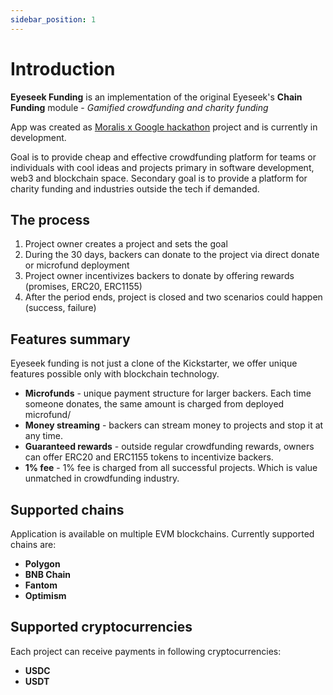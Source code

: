 ```yaml
---
sidebar_position: 1
---
```


# Introduction

**Eyeseek Funding** is an implementation of the original Eyeseek's **Chain Funding** module -  _Gamified crowdfunding and charity funding_

App was created as [Moralis x Google hackathon](https://moralis.io/google-hackathon/) project and is currently in development.

Goal is to provide cheap and effective crowdfunding platform for teams or individuals with cool ideas and projects primary in software development, web3 and blockchain space.
Secondary goal is to provide a platform for charity funding and industries outside the tech if demanded.

## The process
1. Project owner creates a project and sets the goal
2. During the 30 days, backers can donate to the project via direct donate or microfund deployment
3. Project owner incentivizes backers to donate by offering rewards (promises, ERC20, ERC1155)
4. After the period ends, project is closed and two scenarios could happen (success, failure)

## Features summary
Eyeseek funding is not just a clone of the Kickstarter, we offer unique features possible only with blockchain technology.
- **Microfunds** - unique payment structure for larger backers. Each time someone donates, the same amount is charged from deployed microfund/
- **Money streaming** - backers can stream money to projects and stop it at any time.
- **Guaranteed rewards** - outside regular crowdfunding rewards, owners can offer ERC20 and ERC1155 tokens to incentivize backers.
- **1% fee** - 1% fee is charged from all successful projects. Which is value unmatched in crowdfunding industry.

## Supported chains 
Application is available on multiple EVM blockchains. Currently supported chains are:
- **Polygon**
- **BNB Chain**
- **Fantom**
- **Optimism**

## Supported cryptocurrencies
Each project can receive payments in following cryptocurrencies:
- **USDC**
- **USDT**

